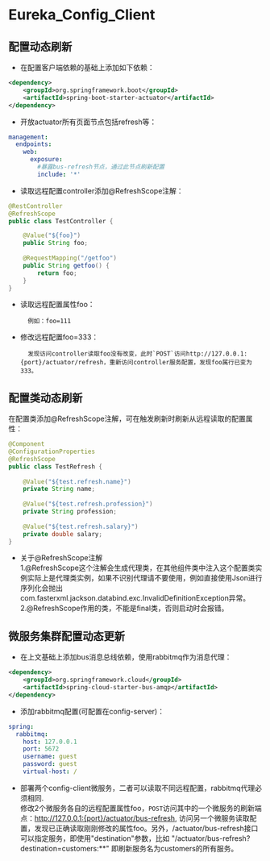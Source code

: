 # Eureka_Config_Client

## 配置动态刷新
* 在配置客户端依赖的基础上添加如下依赖：
```xml
<dependency>
    <groupId>org.springframework.boot</groupId>
    <artifactId>spring-boot-starter-actuator</artifactId>
</dependency>
```
* 开放actuator所有页面节点包括refresh等：
```yml
management:
  endpoints:
    web:
      exposure:
        #暴露bus-refresh节点，通过此节点刷新配置
        include: '*'
```
* 读取远程配置controller添加@RefreshScope注解：
```Java
@RestController
@RefreshScope
public class TestController {

    @Value("${foo}")
    public String foo;
	
    @RequestMapping("/getfoo")
    public String getfoo() {
        return foo;
    }
}
```
* 读取远程配置属性foo：

		例如：foo=111
		
* 修改远程配置foo=333：

		发现访问controller读取foo没有改变，此时`POST`访问http://127.0.0.1:{port}/actuator/refresh，重新访问controller服务配置，发现foo属行已变为333。
## 配置类动态刷新
在配置类添加@RefreshScope注解，可在触发刷新时刷新从远程读取的配置属性：
```Java
@Component
@ConfigurationProperties
@RefreshScope
public class TestRefresh {
	
	@Value("${test.refresh.name}")
	private String name;
	
	@Value("${test.refresh.profession}")
	private String profession;
	
	@Value("${test.refresh.salary}")
	private double salary;
}
```
* 关于@RefreshScope注解<br>
1.@RefreshScope这个注解会生成代理类，在其他组件类中注入这个配置类实例实际上是代理类实例，如果不识别代理请不要使用，例如直接使用Json进行序列化会抛出com.fasterxml.jackson.databind.exc.InvalidDefinitionException异常。<br>
2.@RefreshScope作用的类，不能是final类，否则启动时会报错。
## 微服务集群配置动态更新
* 在上文基础上添加bus消息总线依赖，使用rabbitmq作为消息代理：
```xml
<dependency>
	<groupId>org.springframework.cloud</groupId>
	<artifactId>spring-cloud-starter-bus-amqp</artifactId>
</dependency>
```
* 添加rabbitmq配置(可配置在config-server)：
```yml
spring:
  rabbitmq:
    host: 127.0.0.1
    port: 5672
    username: guest
    password: guest
    virtual-host: /
```
* 部署两个config-client微服务，二者可以读取不同远程配置，rabbitmq代理必须相同.<br>
修改2个微服务各自的远程配置属性foo，`POST`访问其中的一个微服务的刷新端点：http://127.0.0.1:{port}/actuator/bus-refresh, 访问另一个微服务读取配置，发现已正确读取刚刚修改的属性foo。另外，/actuator/bus-refresh接口可以指定服务，即使用"destination"参数，比如 "/actuator/bus-refresh?destination=customers:**" 即刷新服务名为customers的所有服务。
